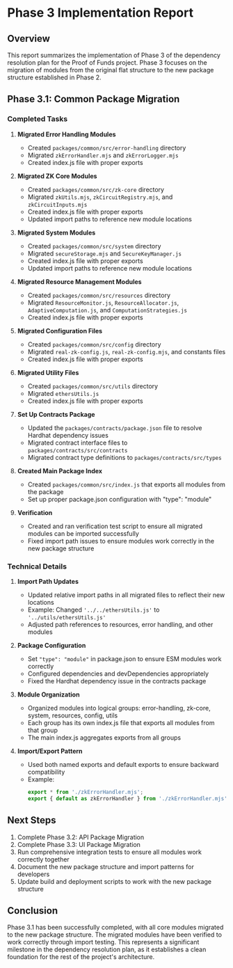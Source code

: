 # Phase 3 Implementation Report

## Overview

This report summarizes the implementation of Phase 3 of the dependency resolution plan for the Proof of Funds project. Phase 3 focuses on the migration of modules from the original flat structure to the new package structure established in Phase 2.

## Phase 3.1: Common Package Migration

### Completed Tasks

1. **Migrated Error Handling Modules**
   - Created `packages/common/src/error-handling` directory
   - Migrated `zkErrorHandler.mjs` and `zkErrorLogger.mjs`
   - Created index.js file with proper exports

2. **Migrated ZK Core Modules**
   - Created `packages/common/src/zk-core` directory
   - Migrated `zkUtils.mjs`, `zkCircuitRegistry.mjs`, and `zkCircuitInputs.mjs`
   - Created index.js file with proper exports
   - Updated import paths to reference new module locations

3. **Migrated System Modules**
   - Created `packages/common/src/system` directory
   - Migrated `secureStorage.mjs` and `SecureKeyManager.js`
   - Created index.js file with proper exports
   - Updated import paths to reference new module locations

4. **Migrated Resource Management Modules**
   - Created `packages/common/src/resources` directory
   - Migrated `ResourceMonitor.js`, `ResourceAllocator.js`, `AdaptiveComputation.js`, and `ComputationStrategies.js`
   - Created index.js file with proper exports

5. **Migrated Configuration Files**
   - Created `packages/common/src/config` directory
   - Migrated `real-zk-config.js`, `real-zk-config.mjs`, and constants files
   - Created index.js file with proper exports

6. **Migrated Utility Files**
   - Created `packages/common/src/utils` directory
   - Migrated `ethersUtils.js`
   - Created index.js file with proper exports

7. **Set Up Contracts Package**
   - Updated the `packages/contracts/package.json` file to resolve Hardhat dependency issues
   - Migrated contract interface files to `packages/contracts/src/contracts`
   - Migrated contract type definitions to `packages/contracts/src/types`

8. **Created Main Package Index**
   - Created `packages/common/src/index.js` that exports all modules from the package
   - Set up proper package.json configuration with "type": "module"

9. **Verification**
   - Created and ran verification test script to ensure all migrated modules can be imported successfully
   - Fixed import path issues to ensure modules work correctly in the new package structure

### Technical Details

1. **Import Path Updates**
   - Updated relative import paths in all migrated files to reflect their new locations
   - Example: Changed `'../../ethersUtils.js'` to `'../utils/ethersUtils.js'`
   - Adjusted path references to resources, error handling, and other modules

2. **Package Configuration**
   - Set `"type": "module"` in package.json to ensure ESM modules work correctly
   - Configured dependencies and devDependencies appropriately
   - Fixed the Hardhat dependency issue in the contracts package

3. **Module Organization**
   - Organized modules into logical groups: error-handling, zk-core, system, resources, config, utils
   - Each group has its own index.js file that exports all modules from that group
   - The main index.js aggregates exports from all groups

4. **Import/Export Pattern**
   - Used both named exports and default exports to ensure backward compatibility
   - Example: 
     ```javascript
     export * from './zkErrorHandler.mjs';
     export { default as zkErrorHandler } from './zkErrorHandler.mjs';
     ```

## Next Steps

1. Complete Phase 3.2: API Package Migration
2. Complete Phase 3.3: UI Package Migration
3. Run comprehensive integration tests to ensure all modules work correctly together
4. Document the new package structure and import patterns for developers
5. Update build and deployment scripts to work with the new package structure

## Conclusion

Phase 3.1 has been successfully completed, with all core modules migrated to the new package structure. The migrated modules have been verified to work correctly through import testing. This represents a significant milestone in the dependency resolution plan, as it establishes a clean foundation for the rest of the project's architecture.